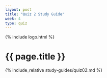 ```yaml
---
layout: post
title: "Quiz 2 Study Guide"
week: 4
type: quiz
---
```


{% include logo.html %}

# {{ page.title }}

{% include_relative study-guides/quiz02.md %}
